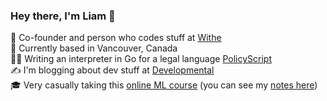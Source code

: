 ### Hey there, I'm Liam 👋

💼 Co-founder and person who codes stuff at [Withe](https://withe.co)   
📍 Currently based in Vancouver, Canada  
👨‍💻 Writing an interpreter in Go for a legal language [PolicyScript](https://github.com/policyscript/policyscript)  
✍️ I'm blogging about dev stuff at [Developmental](https://elopmental.dev/)  
🎓 Very casually taking this [online ML course](https://www.coursera.org/learn/machine-learning) (you can see my [notes here](https://www.notion.so/Machine-Learning-Notes-fe3bb4e0fab84020a151739f6033e785))  
